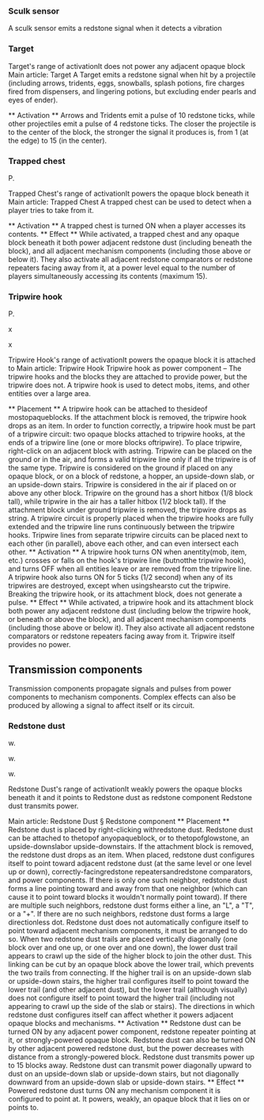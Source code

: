 ###  Sculk sensor
A sculk sensor emits a redstone signal when it detects a vibration

###  Target























Target's range of activationIt does not power any adjacent opaque block
Main article: Target
A Target emits a redstone signal when hit by a projectile (including arrows, tridents, eggs, snowballs, splash potions, fire charges fired from dispensers, and lingering potions, but excluding ender pearls and eyes of ender).

** Activation **
Arrows and Tridents emit a pulse of 10 redstone ticks, while other projectiles emit a pulse of 4 redstone ticks. The closer the projectile is to the center of the block, the stronger the signal it produces is, from 1 (at the edge) to 15 (in the center).
###  Trapped chest



















P.












Trapped Chest's range of activationIt powers the opaque block beneath it
Main article: Trapped Chest
A trapped chest can be used to detect when a player tries to take from it.

** Activation **
A trapped chest is turned ON when a player accesses its contents.
** Effect **
While activated, a trapped chest and any opaque block beneath it both power adjacent redstone dust (including beneath the block), and all adjacent mechanism components (including those above or below it). They also activate all adjacent redstone comparators or redstone repeaters facing away from it, at a power level equal to the number of players simultaneously accessing its contents (maximum 15).
###  Tripwire hook
















P.














x

x



Tripwire Hook's range of activationIt powers the opaque block it is attached to
Main article: Tripwire Hook
Tripwire hook as power component – The tripwire hooks and the blocks they are attached to provide power, but the tripwire does not.
A tripwire hook is used to detect mobs, items, and other entities over a large area.

** Placement **
A tripwire hook can be attached to thesideof mostopaqueblocks. If the attachment block is removed, the tripwire hook drops as an item.
In order to function correctly, a tripwire hook must be part of a tripwire circuit: two opaque blocks attached to tripwire hooks, at the ends of a tripwire line (one or more blocks oftripwire).
To place tripwire, right-click on an adjacent block with astring. Tripwire can be placed on the ground or in the air, and forms a valid tripwire line only if all the tripwire is of the same type. Tripwire is considered on the ground if placed on any opaque block, or on a block of redstone, a hopper, an upside-down slab, or an upside-down stairs. Tripwire is considered in the air if placed on or above any other block. Tripwire on the ground has a short hitbox (1/8 block tall), while tripwire in the air has a taller hitbox (1/2 block tall).
If the attachment block under ground tripwire is removed, the tripwire drops as string.
A tripwire circuit is properly placed when the tripwire hooks are fully extended and the tripwire line runs continuously between the tripwire hooks. Tripwire lines from separate tripwire circuits can be placed next to each other (in parallel), above each other, and can even intersect each other.
** Activation **
A tripwire hook turns ON when anentity(mob, item, etc.) crosses or falls on the hook's tripwire line (butnotthe tripwire hook), and turns OFF when all entities leave or are removed from the tripwire line. A tripwire hook also turns ON for 5 ticks (1/2 second) when any of its tripwires are destroyed, except when usingshearsto cut the tripwire. Breaking the tripwire hook, or its attachment block, does not generate a pulse.
** Effect **
While activated, a tripwire hook and its attachment block both power any adjacent redstone dust (including below the tripwire hook, or beneath or above the block), and all adjacent mechanism components (including those above or below it). They also activate all adjacent redstone comparators or redstone repeaters facing away from it.
Tripwire itself provides no power.
##  Transmission components
Transmission components propagate signals and pulses from power components to mechanism components. Complex effects can also be produced by allowing a signal to affect itself or its circuit.

###  Redstone dust
















w.




w.

w.
















Redstone Dust's range of activationIt weakly powers the opaque blocks beneath it and it points to
Redstone dust as redstone component
Redstone dust transmits power.

Main article: Redstone Dust § Redstone component
** Placement **
Redstone dust is placed by right-clicking withredstone dust. Redstone dust can be attached to thetopof anyopaqueblock, or to thetopofglowstone, an upside-downslabor upside-downstairs. If the attachment block is removed, the redstone dust drops as an item.
When placed, redstone dust configures itself to point toward adjacent redstone dust (at the same level or one level up or down), correctly-facingredstone repeatersandredstone comparators, and power components. If there is only one such neighbor, redstone dust forms a line pointing toward and away from that one neighbor (which can cause it to point toward blocks it wouldn't normally point toward). If there are multiple such neighbors, redstone dust forms either a line, an "L", a "T", or a "+". If there are no such neighbors, redstone dust forms a large directionless dot. Redstone dust does not automatically configure itself to point toward adjacent mechanism components, it must be arranged to do so.
When two redstone dust trails are placed vertically diagonally (one block over and one up, or one over and one down), the lower dust trail appears to crawl up the side of the higher block to join the other dust. This linking can be cut by an opaque block above the lower trail, which prevents the two trails from connecting. If the higher trail is on an upside-down slab or upside-down stairs, the higher trail configures itself to point toward the lower trail (and other adjacent dust), but the lower trail (although visually) does not configure itself to point toward the higher trail (including not appearing to crawl up the side of the slab or stairs).
The directions in which redstone dust configures itself can affect whether it powers adjacent opaque blocks and mechanisms.
** Activation **
Redstone dust can be turned ON by any adjacent power component, redstone repeater pointing at it, or strongly-powered opaque block. Redstone dust can also be turned ON by other adjacent powered redstone dust, but the power decreases with distance from a strongly-powered block. Redstone dust transmits power up to 15 blocks away.
Redstone dust can transmit power diagonally upward to dust on an upside-down slab or upside-down stairs, but not diagonally downward from an upside-down slab or upside-down stairs.
** Effect **
Powered redstone dust turns ON any mechanism component it is configured to point at. It powers, weakly, an opaque block that it lies on or points to.
